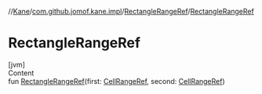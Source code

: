 //[Kane](../../index.md)/[com.github.jomof.kane.impl](../index.md)/[RectangleRangeRef](index.md)/[RectangleRangeRef](-rectangle-range-ref.md)



# RectangleRangeRef  
[jvm]  
Content  
fun [RectangleRangeRef](-rectangle-range-ref.md)(first: [CellRangeRef](../-cell-range-ref/index.md), second: [CellRangeRef](../-cell-range-ref/index.md))  



